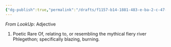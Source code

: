 ```yaml
---
{"dg-publish":true,"permalink":"/drafts/f1157-b14-1881-483-e-ba-2-c-47-fa-2-fce-4-f8-a/","dgHomeLink":true,"dgPassFrontmatter":false}
---
```




*From LookUp*:
Adjective
1.	Poetic Rare Of, relating to, or resembling the mythical fiery river Phlegethon; specifically blazing, burning.